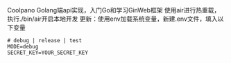 Coolpano Golang端api实现，入门Go和学习GinWeb框架
使用air进行热重载，执行./bin/air开启本地开发
更新：使用env加载系统变量，新建.env文件，填入以下变量
```
# debug | release | test
MODE=debug
SECRET_KEY=YOUR_SECRET_KEY
```
